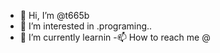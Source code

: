 - 👋 Hi, I’m @t665b
- 👀 I’m interested in .programing..
- 🌱 I’m currently learnin
-📫 How to reach me @
<!---
t665b/t665b is a ✨ special ✨ repository because its `README.md` (this file) appears on your GitHub profile.
You can click the Preview link to take a look at your changes.
--->
